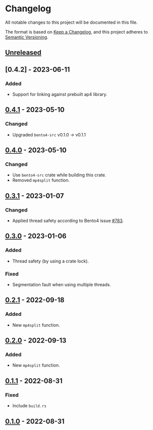 # Changelog

All notable changes to this project will be documented in this file.

The format is based on [Keep a Changelog](https://keepachangelog.com/en/1.0.0),
and this project adheres to [Semantic Versioning](https://semver.org/spec/v2.0.0.html).

## [Unreleased]

## [0.4.2] - 2023-06-11

### Added

- Support for linking against prebuilt ap4 library.

## [0.4.1] - 2023-05-10

### Changed

- Upgraded `bento4-src` v0.1.0 -> v0.1.1

## [0.4.0] - 2023-05-10

### Changed

- Use `bento4-src` crate while building this crate. 
- Removed `mp4split` function.

## [0.3.1] - 2023-01-07

### Changed

- Applied thread safety according to Bento4 issue [#783](https://github.com/axiomatic-systems/Bento4/issues/783).

## [0.3.0] - 2023-01-06

### Added

- Thread safety (by using a crate lock).

### Fixed

- Segmentation fault when using multiple threads.

## [0.2.1] - 2022-09-18

### Added

- New `mp4split` function.

## [0.2.0] - 2022-09-13

### Added

- New `mp4split` function.

## [0.1.1] - 2022-08-31

### Fixed

- Include `build.rs`

## [0.1.0] - 2022-08-31

[Unreleased]: https://github.com/clitic/vsd/compare/mp4decrypt-v0.4.1...HEAD
[0.4.1]: https://github.com/clitic/vsd/compare/mp4decrypt-v0.4.0...mp4decrypt-v0.4.1
[0.4.0]: https://github.com/clitic/mp4decrypt/compare/v0.3.1...HEAD
[0.3.1]: https://github.com/clitic/mp4decrypt/compare/v0.3.0...v0.3.1
[0.3.0]: https://github.com/clitic/mp4decrypt/compare/5759e24...v0.3.0
[0.2.1]: https://github.com/clitic/mp4decrypt/compare/56680c2...5759e24
[0.2.0]: https://github.com/clitic/mp4decrypt/compare/843bb3d...56680c2
[0.1.1]: https://github.com/clitic/mp4decrypt/compare/d2490fc...843bb3d
[0.1.0]: https://github.com/clitic/mp4decrypt/compare/3c00224...d2490fc
